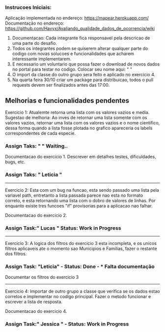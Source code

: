 ### Instrucoes Iniciais:
  
Aplicação implementada no endereço: https://mapear.herokuapp.com/
Documentação no endereço: https://github.com/Havyx/Avaliando_qualidade_dados_de_ocorrencia/wiki
  
1. Documentacao: Cada integrante fica responsavel pela descricao de uma parte do desafio.  
2. Todos os integrantes podem se quiserem alterar qualquer parte do codigo com novas solucoes e funcionalidades que acharem interessante implementarem.  
3. E necessario um voluntario que possa fazer o download de novos dados no portal para testar no codigo. Colocar seu nome aqui: " "  
4. O import da classe do outro grupo sera feito e aplicado no exercicio 4.  
5. Na quarta feira 30/10 criar um package para distribuicao, todos o pull requests devem ser finalizados antes das 17:00.  

## Melhorias e funcionalidades pendentes  
  
  
Exercicio 1: Atualemte retorna uma lista com os valores vazios e media.
Sugestao de melhoria:  Ao inves de retornar uma lista somente com os valores vazios, retornar uma lista com os valores vazios e o nome cientifico, dessa forma quando a lista fosse plotada no grafico apareceria os labels correspondentes de cada especie.  
### Assign Taks: " " Waiting..  
  
Documentacao do exercicio 1. Descrever em detalhes testes, dificuldades, bugs, etc.  
### Assign Taks: " Leticia "   
   
--------------------------------------------------------------------------------------  
Exercicio 2: Esta com um bug na funcao, esta sendo passado uma lista pela variavel path, entretanto a lista passada parece nao esta no formato correto, e esta retornando uma lista com o dobro de valores de linhas. Por enquanto existe tres funcoes "if" provisorias para a aplicacao nao falhar.  
  
Documentacao do exercicio 2.  
### Assign Task:" Lucas " Status: Work in Progress   

  
--------------------------------------------------------------------------------------  
Exercicio 3: A logica dos filtros do exercicio 3 esta incompleta, e os unicos filtros aplicaveis ate o momento sao Municipios e Familias, fazer o restante dos filtros.  
### Assign Task: "Leticia" - Status: Done - * Falta documentação
  
Documentar os filtros do exercicio 3  
  
--------------------------------------------------------------------------------------  
Exercicio 4: Importar de outro grupo a classe que verifica se os dados estao corretos e implementar no codigo principal. Fazer o metodo funcionar e escrever a lista de resposta.  
  
Documentacao do exercicio 4.  
### Assign Task:" Jessica " - Status: Work in Progress 



